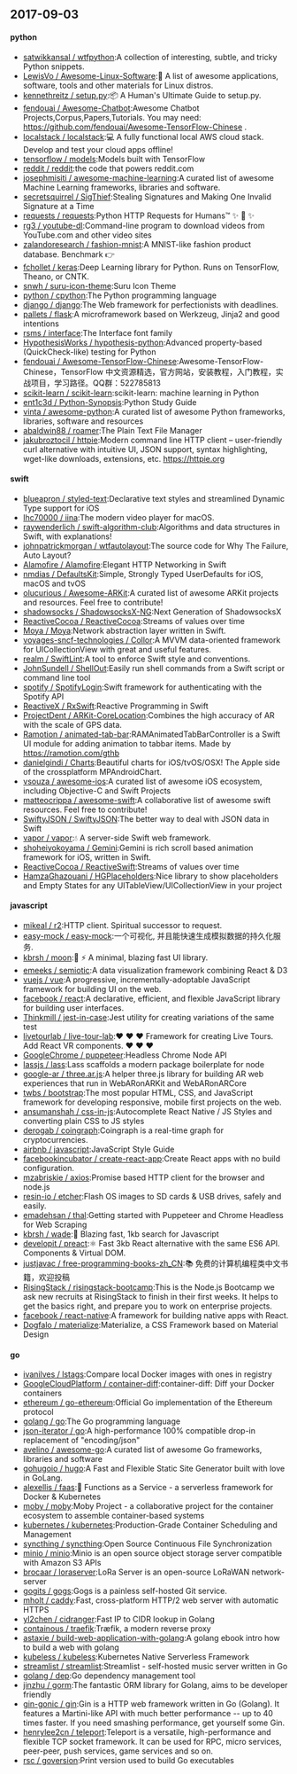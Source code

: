 ## 2017-09-03

#### python
* [satwikkansal / wtfpython](https://github.com/satwikkansal/wtfpython):A collection of interesting, subtle, and tricky Python snippets.
* [LewisVo / Awesome-Linux-Software](https://github.com/LewisVo/Awesome-Linux-Software):🐧 A list of awesome applications, software, tools and other materials for Linux distros.
* [kennethreitz / setup.py](https://github.com/kennethreitz/setup.py):📦 A Human's Ultimate Guide to setup.py.
* [fendouai / Awesome-Chatbot](https://github.com/fendouai/Awesome-Chatbot):Awesome Chatbot Projects,Corpus,Papers,Tutorials. You may need: https://github.com/fendouai/Awesome-TensorFlow-Chinese .
* [localstack / localstack](https://github.com/localstack/localstack):💻 A fully functional local AWS cloud stack. Develop and test your cloud apps offline!
* [tensorflow / models](https://github.com/tensorflow/models):Models built with TensorFlow
* [reddit / reddit](https://github.com/reddit/reddit):the code that powers reddit.com
* [josephmisiti / awesome-machine-learning](https://github.com/josephmisiti/awesome-machine-learning):A curated list of awesome Machine Learning frameworks, libraries and software.
* [secretsquirrel / SigThief](https://github.com/secretsquirrel/SigThief):Stealing Signatures and Making One Invalid Signature at a Time
* [requests / requests](https://github.com/requests/requests):Python HTTP Requests for Humans™ ✨ 🍰 ✨
* [rg3 / youtube-dl](https://github.com/rg3/youtube-dl):Command-line program to download videos from YouTube.com and other video sites
* [zalandoresearch / fashion-mnist](https://github.com/zalandoresearch/fashion-mnist):A MNIST-like fashion product database. Benchmark 👉
* [fchollet / keras](https://github.com/fchollet/keras):Deep Learning library for Python. Runs on TensorFlow, Theano, or CNTK.
* [snwh / suru-icon-theme](https://github.com/snwh/suru-icon-theme):Suru Icon Theme
* [python / cpython](https://github.com/python/cpython):The Python programming language
* [django / django](https://github.com/django/django):The Web framework for perfectionists with deadlines.
* [pallets / flask](https://github.com/pallets/flask):A microframework based on Werkzeug, Jinja2 and good intentions
* [rsms / interface](https://github.com/rsms/interface):The Interface font family
* [HypothesisWorks / hypothesis-python](https://github.com/HypothesisWorks/hypothesis-python):Advanced property-based (QuickCheck-like) testing for Python
* [fendouai / Awesome-TensorFlow-Chinese](https://github.com/fendouai/Awesome-TensorFlow-Chinese):Awesome-TensorFlow-Chinese，TensorFlow 中文资源精选，官方网站，安装教程，入门教程，实战项目，学习路径。QQ群：522785813
* [scikit-learn / scikit-learn](https://github.com/scikit-learn/scikit-learn):scikit-learn: machine learning in Python
* [ent1c3d / Python-Synopsis](https://github.com/ent1c3d/Python-Synopsis):Python Study Guide
* [vinta / awesome-python](https://github.com/vinta/awesome-python):A curated list of awesome Python frameworks, libraries, software and resources
* [abaldwin88 / roamer](https://github.com/abaldwin88/roamer):The Plain Text File Manager
* [jakubroztocil / httpie](https://github.com/jakubroztocil/httpie):Modern command line HTTP client – user-friendly curl alternative with intuitive UI, JSON support, syntax highlighting, wget-like downloads, extensions, etc. https://httpie.org

#### swift
* [blueapron / styled-text](https://github.com/blueapron/styled-text):Declarative text styles and streamlined Dynamic Type support for iOS
* [lhc70000 / iina](https://github.com/lhc70000/iina):The modern video player for macOS.
* [raywenderlich / swift-algorithm-club](https://github.com/raywenderlich/swift-algorithm-club):Algorithms and data structures in Swift, with explanations!
* [johnpatrickmorgan / wtfautolayout](https://github.com/johnpatrickmorgan/wtfautolayout):The source code for Why The Failure, Auto Layout?
* [Alamofire / Alamofire](https://github.com/Alamofire/Alamofire):Elegant HTTP Networking in Swift
* [nmdias / DefaultsKit](https://github.com/nmdias/DefaultsKit):Simple, Strongly Typed UserDefaults for iOS, macOS and tvOS
* [olucurious / Awesome-ARKit](https://github.com/olucurious/Awesome-ARKit):A curated list of awesome ARKit projects and resources. Feel free to contribute!
* [shadowsocks / ShadowsocksX-NG](https://github.com/shadowsocks/ShadowsocksX-NG):Next Generation of ShadowsocksX
* [ReactiveCocoa / ReactiveCocoa](https://github.com/ReactiveCocoa/ReactiveCocoa):Streams of values over time
* [Moya / Moya](https://github.com/Moya/Moya):Network abstraction layer written in Swift.
* [voyages-sncf-technologies / Collor](https://github.com/voyages-sncf-technologies/Collor):A MVVM data-oriented framework for UICollectionView with great and useful features.
* [realm / SwiftLint](https://github.com/realm/SwiftLint):A tool to enforce Swift style and conventions.
* [JohnSundell / ShellOut](https://github.com/JohnSundell/ShellOut):Easily run shell commands from a Swift script or command line tool
* [spotify / SpotifyLogin](https://github.com/spotify/SpotifyLogin):Swift framework for authenticating with the Spotify API
* [ReactiveX / RxSwift](https://github.com/ReactiveX/RxSwift):Reactive Programming in Swift
* [ProjectDent / ARKit-CoreLocation](https://github.com/ProjectDent/ARKit-CoreLocation):Combines the high accuracy of AR with the scale of GPS data.
* [Ramotion / animated-tab-bar](https://github.com/Ramotion/animated-tab-bar):RAMAnimatedTabBarController is a Swift UI module for adding animation to tabbar items. Made by https://ramotion.com/gthb
* [danielgindi / Charts](https://github.com/danielgindi/Charts):Beautiful charts for iOS/tvOS/OSX! The Apple side of the crossplatform MPAndroidChart.
* [vsouza / awesome-ios](https://github.com/vsouza/awesome-ios):A curated list of awesome iOS ecosystem, including Objective-C and Swift Projects
* [matteocrippa / awesome-swift](https://github.com/matteocrippa/awesome-swift):A collaborative list of awesome swift resources. Feel free to contribute!
* [SwiftyJSON / SwiftyJSON](https://github.com/SwiftyJSON/SwiftyJSON):The better way to deal with JSON data in Swift
* [vapor / vapor](https://github.com/vapor/vapor):💧 A server-side Swift web framework.
* [shoheiyokoyama / Gemini](https://github.com/shoheiyokoyama/Gemini):Gemini is rich scroll based animation framework for iOS, written in Swift.
* [ReactiveCocoa / ReactiveSwift](https://github.com/ReactiveCocoa/ReactiveSwift):Streams of values over time
* [HamzaGhazouani / HGPlaceholders](https://github.com/HamzaGhazouani/HGPlaceholders):Nice library to show placeholders and Empty States for any UITableView/UICollectionView in your project

#### javascript
* [mikeal / r2](https://github.com/mikeal/r2):HTTP client. Spiritual successor to request.
* [easy-mock / easy-mock](https://github.com/easy-mock/easy-mock):一个可视化, 并且能快速生成模拟数据的持久化服务.
* [kbrsh / moon](https://github.com/kbrsh/moon):🌙 ⚡️ A minimal, blazing fast UI library.
* [emeeks / semiotic](https://github.com/emeeks/semiotic):A data visualization framework combining React & D3
* [vuejs / vue](https://github.com/vuejs/vue):A progressive, incrementally-adoptable JavaScript framework for building UI on the web.
* [facebook / react](https://github.com/facebook/react):A declarative, efficient, and flexible JavaScript library for building user interfaces.
* [Thinkmill / jest-in-case](https://github.com/Thinkmill/jest-in-case):Jest utility for creating variations of the same test
* [livetourlab / live-tour-lab](https://github.com/livetourlab/live-tour-lab):❤️ ❤️ ❤️ Framework for creating Live Tours. Add React VR components. ❤️ ❤️ ❤️
* [GoogleChrome / puppeteer](https://github.com/GoogleChrome/puppeteer):Headless Chrome Node API
* [lassjs / lass](https://github.com/lassjs/lass):Lass scaffolds a modern package boilerplate for node
* [google-ar / three.ar.js](https://github.com/google-ar/three.ar.js):A helper three.js library for building AR web experiences that run in WebARonARKit and WebARonARCore
* [twbs / bootstrap](https://github.com/twbs/bootstrap):The most popular HTML, CSS, and JavaScript framework for developing responsive, mobile first projects on the web.
* [ansumanshah / css-in-js](https://github.com/ansumanshah/css-in-js):Autocomplete React Native / JS Styles and converting plain CSS to JS styles
* [derogab / coingraph](https://github.com/derogab/coingraph):Coingraph is a real-time graph for cryptocurrencies.
* [airbnb / javascript](https://github.com/airbnb/javascript):JavaScript Style Guide
* [facebookincubator / create-react-app](https://github.com/facebookincubator/create-react-app):Create React apps with no build configuration.
* [mzabriskie / axios](https://github.com/mzabriskie/axios):Promise based HTTP client for the browser and node.js
* [resin-io / etcher](https://github.com/resin-io/etcher):Flash OS images to SD cards & USB drives, safely and easily.
* [emadehsan / thal](https://github.com/emadehsan/thal):Getting started with Puppeteer and Chrome Headless for Web Scraping
* [kbrsh / wade](https://github.com/kbrsh/wade):🌊 Blazing fast, 1kb search for Javascript
* [developit / preact](https://github.com/developit/preact):⚛️ Fast 3kb React alternative with the same ES6 API. Components & Virtual DOM.
* [justjavac / free-programming-books-zh_CN](https://github.com/justjavac/free-programming-books-zh_CN):📚 免费的计算机编程类中文书籍，欢迎投稿
* [RisingStack / risingstack-bootcamp](https://github.com/RisingStack/risingstack-bootcamp):This is the Node.js Bootcamp we ask new recruits at RisingStack to finish in their first weeks. It helps to get the basics right, and prepare you to work on enterprise projects.
* [facebook / react-native](https://github.com/facebook/react-native):A framework for building native apps with React.
* [Dogfalo / materialize](https://github.com/Dogfalo/materialize):Materialize, a CSS Framework based on Material Design

#### go
* [ivanilves / lstags](https://github.com/ivanilves/lstags):Compare local Docker images with ones in registry
* [GoogleCloudPlatform / container-diff](https://github.com/GoogleCloudPlatform/container-diff):container-diff: Diff your Docker containers
* [ethereum / go-ethereum](https://github.com/ethereum/go-ethereum):Official Go implementation of the Ethereum protocol
* [golang / go](https://github.com/golang/go):The Go programming language
* [json-iterator / go](https://github.com/json-iterator/go):A high-performance 100% compatible drop-in replacement of "encoding/json"
* [avelino / awesome-go](https://github.com/avelino/awesome-go):A curated list of awesome Go frameworks, libraries and software
* [gohugoio / hugo](https://github.com/gohugoio/hugo):A Fast and Flexible Static Site Generator built with love in GoLang.
* [alexellis / faas](https://github.com/alexellis/faas):🐳 Functions as a Service - a serverless framework for Docker & Kubernetes
* [moby / moby](https://github.com/moby/moby):Moby Project - a collaborative project for the container ecosystem to assemble container-based systems
* [kubernetes / kubernetes](https://github.com/kubernetes/kubernetes):Production-Grade Container Scheduling and Management
* [syncthing / syncthing](https://github.com/syncthing/syncthing):Open Source Continuous File Synchronization
* [minio / minio](https://github.com/minio/minio):Minio is an open source object storage server compatible with Amazon S3 APIs
* [brocaar / loraserver](https://github.com/brocaar/loraserver):LoRa Server is an open-source LoRaWAN network-server
* [gogits / gogs](https://github.com/gogits/gogs):Gogs is a painless self-hosted Git service.
* [mholt / caddy](https://github.com/mholt/caddy):Fast, cross-platform HTTP/2 web server with automatic HTTPS
* [yl2chen / cidranger](https://github.com/yl2chen/cidranger):Fast IP to CIDR lookup in Golang
* [containous / traefik](https://github.com/containous/traefik):Træfik, a modern reverse proxy
* [astaxie / build-web-application-with-golang](https://github.com/astaxie/build-web-application-with-golang):A golang ebook intro how to build a web with golang
* [kubeless / kubeless](https://github.com/kubeless/kubeless):Kubernetes Native Serverless Framework
* [streamlist / streamlist](https://github.com/streamlist/streamlist):Streamlist - self-hosted music server written in Go
* [golang / dep](https://github.com/golang/dep):Go dependency management tool
* [jinzhu / gorm](https://github.com/jinzhu/gorm):The fantastic ORM library for Golang, aims to be developer friendly
* [gin-gonic / gin](https://github.com/gin-gonic/gin):Gin is a HTTP web framework written in Go (Golang). It features a Martini-like API with much better performance -- up to 40 times faster. If you need smashing performance, get yourself some Gin.
* [henrylee2cn / teleport](https://github.com/henrylee2cn/teleport):Teleport is a versatile, high-performance and flexible TCP socket framework. It can be used for RPC, micro services, peer-peer, push services, game services and so on.
* [rsc / goversion](https://github.com/rsc/goversion):Print version used to build Go executables

